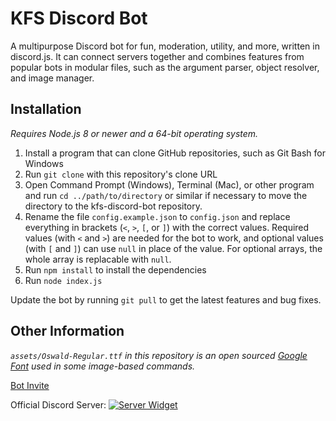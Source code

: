 # KFS Discord Bot

A multipurpose Discord bot for fun, moderation, utility, and more, written in discord.js. It can connect servers together and combines features from popular bots in modular files, such as the argument parser, object resolver, and image manager.

## Installation

*Requires Node.js 8 or newer and a 64-bit operating system.*

1. Install a program that can clone GitHub repositories, such as Git Bash for Windows
2. Run `git clone` with this repository's clone URL
3. Open Command Prompt (Windows), Terminal (Mac), or other program and run `cd ../path/to/directory` or similar if necessary to move the directory to the kfs-discord-bot repository.
4. Rename the file `config.example.json` to `config.json` and replace everything in brackets (`<`, `>`, `[`, or `]`) with the correct values. Required values (with `<` and `>`) are needed for the bot to work, and optional values (with `[` and `]`) can use `null` in place of the value. For optional arrays, the whole array is replacable with `null`.
5. Run `npm install` to install the dependencies
6. Run `node index.js`

Update the bot by running `git pull` to get the latest features and bug fixes.

## Other Information

*`assets/Oswald-Regular.ttf` in this repository is an open sourced [Google Font](https://developers.google.com/fonts) used in some image-based commands.*

[Bot Invite](https://discordapp.com/oauth2/authorize?client_id=333058410465722368&permissions=405921878&scope=bot)

Official Discord Server: [![Server Widget](https://discordapp.com/api/guilds/308063187696091140/widget.png)](https://discord.gg/yB8TvWU)
